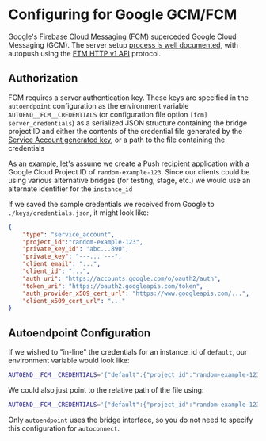 # Configuring for Google GCM/FCM

<!-- TODO: finish this doc -->

Google's [Firebase Cloud
Messaging](https://firebase.google.com/docs/cloud-messaging/) (FCM)
superceded Google Cloud Messaging (GCM). The server setup [process is well documented](https://firebase.google.com/docs/cloud-messaging/server), with autopush using the [FTM HTTP v1 API](https://firebase.google.com/docs/reference/fcm/rest/v1/projects.messages) protocol.

## Authorization

FCM requires a server authentication key. These keys are specified in the `autoendpoint` configuration as the environment variable `AUTOEND__FCM__CREDENTIALS` (or configuration file option `[fcm] server_credentials`) as a serialized JSON structure containing the bridge project ID and either the contents of the credential file generated by the [Service Account generated key](https://firebase.google.com/docs/cloud-messaging/auth-server#provide-credentials-manually), or a path to the file containing the credentials

As an example, let's assume we create a Push recipient application with a Google Cloud Project ID of `random-example-123`. Since our clients could be using various alternative bridges (for testing, stage, etc.) we would use an alternate identifier for the `instance_id`

If we saved the sample credentials we received from Google to `./keys/credentials.json`, it might look like:

```json
{
    "type": "service_account",
    "project_id":"random-example-123",
    "private_key_id": "abc...890",
    "private_key": "---... ---",
    "client_email": "...",
    "client_id": "...",
    "auth_uri": "https://accounts.google.com/o/oauth2/auth",
    "token_uri": "https://oauth2.googleapis.com/token",
    "auth_provider_x509_cert_url": "https://www.googleapis.com/...",
    "client_x509_cert_url": "..."
}
```

## Autoendpoint Configuration

If we wished to "in-line" the credentials for an instance_id of `default`, our environment variable would look like:

```bash
AUTOEND__FCM__CREDENTIALS='{"default":{"project_id":"random-example-123","credential":"{\"type\": \"service_account\",\"project_id\":\"random-example-123\",\"private_key_id\": \"abc..890\",\"private_key\": \"---...---\",\"client_email\": \"...\",\"client_id\": \"...\",\"auth_uri\": \"https://accounts.google.com/o/oauth2/auth\",\"token_uri\": \"https://oauth2.googleapis.com/token\",\"auth_provider_x509_cert_url\": \"https://www.googleapis.com/...\",\"client_x509_cert_url\":\"...\"}"}'
```

We could also just point to the relative path of the file using:

```bash
AUTOEND__FCM__CREDENTIALS='{"default":{"project_id":"random-example-123","credential":"keys/credentials.json"}'
```

Only `autoendpoint` uses the bridge interface, so you do not need to specify this configuration for `autoconnect`.
